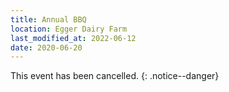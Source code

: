```yaml
---
title: Annual BBQ
location: Egger Dairy Farm
last_modified_at: 2022-06-12
date: 2020-06-20
---
```


This event has been cancelled.
{: .notice--danger}

